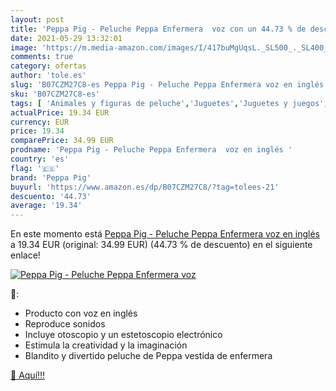 ```yaml
---
layout: post
title: 'Peppa Pig - Peluche Peppa Enfermera  voz con un 44.73 % de descuento'
date: 2021-05-29 13:32:01
image: 'https://m.media-amazon.com/images/I/417buMgUqsL._SL500_._SL400_.jpg'
comments: true
category: ofertas
author: 'tole.es'
slug: 'B07CZM27C8-es Peppa Pig - Peluche Peppa Enfermera voz en inglés'
sku: 'B07CZM27C8-es'
tags: [ 'Animales y figuras de peluche','Juguetes','Juguetes y juegos','Peluches','peluche','peppa','peppa pig','pig', ]
actualPrice: 19.34 EUR
currency: EUR
price: 19.34
comparePrice: 34.99 EUR
prodname: 'Peppa Pig - Peluche Peppa Enfermera  voz en inglés '
country: 'es'
flag: '🇪🇸'
brand: 'Peppa Pig'
buyurl: 'https://www.amazon.es/dp/B07CZM27C8/?tag=tolees-21'
descuento: '44.73'
average: '19.34'
---
```


En este momento está [Peppa Pig - Peluche Peppa Enfermera  voz en inglés ](https://www.amazon.es/dp/B07CZM27C8/?tag=tolees-21) a 19.34 EUR (original: 34.99 EUR) (44.73 %  de descuento) en el siguiente enlace!

[![Peppa Pig - Peluche Peppa Enfermera  voz](https://m.media-amazon.com/images/I/417buMgUqsL._SL500_._SL400_.jpg)](https://www.amazon.es/dp/B07CZM27C8/?tag=tolees-21)

🔎:

- Producto con voz en inglés
- Reproduce sonidos
- Incluye otoscopio y un estetoscopio electrónico
- Estimula la creatividad y la imaginación
- Blandito y divertido peluche de Peppa vestida de enfermera

[🛒 Aquí!!!](https://www.amazon.es/dp/B07CZM27C8/?tag=tolees-21)
